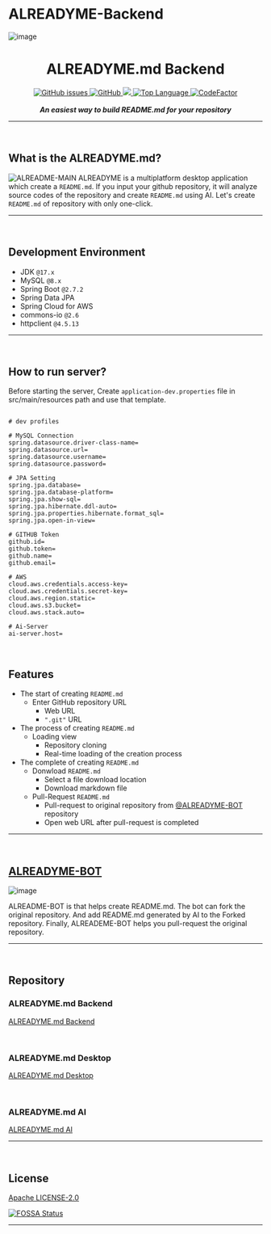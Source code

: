 # ALREADYME-Backend

![image](https://user-images.githubusercontent.com/72238126/190327489-31753722-2449-4889-9544-a811acb5577f.png)
<h1 align="center">ALREADYME.md Backend</h1>

<p align="center">
<a href="https://github.com/readme-generatoralreadyme-backend">
	<img alt="GitHub issues" src="https://img.shields.io/github/issues/readme-generator/alreadyme-backend">
</a>
<a href="https://github.com/readme-generator/alreadyme-backend/blob/master/LICENSE">
   <img alt="GitHub" src="https://img.shields.io/github/license/readme-generator/alreadyme-backend">
</a>
<a href="https://app.fossa.com/projects/git%2Bgithub.com%2Freadme-generator%2Falreadyme-backend?ref=badge_shield">
	<img src="https://app.fossa.com/api/projects/git%2Bgithub.com%2Freadme-generator%2Falreadyme-backend.svg?type=shield" />
</a>
<a href="">
   <img alt="Top Language" src="https://img.shields.io/github/languages/top/readme-generator/alreadyme-backend?color=684A3B">
</a>
<a href="https://www.codefactor.io/repository/github/readme-generator/alreadyme-backend/overview/develop">
	<img src="https://www.codefactor.io/repository/github/readme-generator/alreadyme-backend/badge/develop" alt="CodeFactor" />
</a>
<br><br>
<em><b>An easiest way to build README.md for your repository</b></em>
</p>

---

<br>

## What is the ALREADYME.md?
![ALREADME-MAIN](https://user-images.githubusercontent.com/37138188/196944432-82a559ee-5b10-4981-88e6-ca1c76f04313.gif)
ALREADYME is a multiplatform desktop application which create a `README.md`. If you input your github repository, it will analyze source codes of the repository and create `README.md` using AI. Let's create `README.md` of repository with only one-click.

---

<br>

## Development Environment
- JDK `@17.x`
- MySQL `@8.x`
- Spring Boot `@2.7.2`
- Spring Data JPA
- Spring Cloud for AWS
- commons-io `@2.6`
- httpclient `@4.5.13`

---

<br>

## How to run server?
Before starting the server, Create `application-dev.properties` file in src/main/resources path and use that template.

``` properties

# dev profiles

# MySQL Connection
spring.datasource.driver-class-name=
spring.datasource.url=
spring.datasource.username=
spring.datasource.password=

# JPA Setting
spring.jpa.database=
spring.jpa.database-platform=
spring.jpa.show-sql=
spring.jpa.hibernate.ddl-auto=
spring.jpa.properties.hibernate.format_sql=
spring.jpa.open-in-view=

# GITHUB Token
github.id=
github.token=
github.name=
github.email=

# AWS
cloud.aws.credentials.access-key=
cloud.aws.credentials.secret-key=
cloud.aws.region.static=
cloud.aws.s3.bucket=
cloud.aws.stack.auto=

# Ai-Server
ai-server.host=

```

<br>

## Features

- The start of creating `README.md`
  - Enter GitHub repository URL
    - Web URL
    - `".git"` URL
- The process of creating `README.md`
  - Loading view
    - Repository cloning
    - Real-time loading of the creation process
- The complete of creating `README.md`
  - Donwload `README.md`
    - Select a file download location
    - Download markdown file
  - Pull-Request `README.md`
    - Pull-request to original repository from [@ALREADYME-BOT](https://github.com/ALREADYME-BOT) repository
    - Open web URL after pull-request is completed

---

<br>

## [ALREADYME-BOT](https://github.com/ALREADYME-BOT)

![image](https://user-images.githubusercontent.com/37138188/196955332-85957470-3b89-4568-9780-aaf5b6c2237d.png)

ALREADME-BOT is that helps create README.md. The bot can fork the original repository. And add README.md generated by AI to the Forked repository. Finally, ALREADEME-BOT helps you pull-request the original repository.

---

<br>

## Repository

### ALREADYME.md Backend

[ALREADYME.md Backend](https://github.com/readme-generator/alreadyme-backend)

<br>

### ALREADYME.md Desktop

[ALREADYME.md Desktop](https://github.com/readme-generator/alreadyme-desktop)

<br>

### ALREADYME.md AI

[ALREADYME.md AI](https://github.com/readme-generator/alreadyme-ai-research)

---

<br>

## License

[Apache LICENSE-2.0](https://github.com/readme-generator/alreadyme-backend/blob/develop/LICENCE)


[![FOSSA Status](https://app.fossa.com/api/projects/git%2Bgithub.com%2Freadme-generator%2Falreadyme-backend.svg?type=large)](https://app.fossa.com/projects/git%2Bgithub.com%2Freadme-generator%2Falreadyme-backend?ref=badge_large)

---
